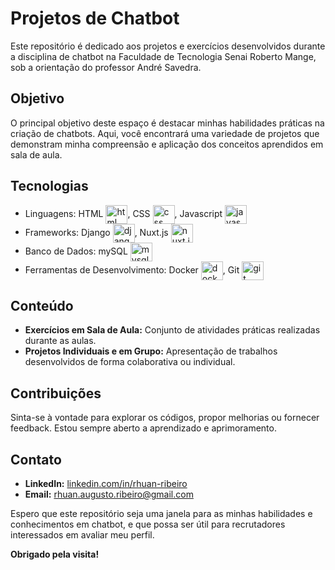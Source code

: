 # Projetos de Chatbot

Este repositório é dedicado aos projetos e exercícios desenvolvidos durante a disciplina de chatbot na Faculdade de Tecnologia Senai Roberto Mange, sob a orientação do professor André Savedra.

## Objetivo
O principal objetivo deste espaço é destacar minhas habilidades práticas na criação de chatbots. Aqui, você encontrará uma variedade de projetos que demonstram minha compreensão e aplicação dos conceitos aprendidos em sala de aula.

## Tecnologias
- Linguagens: 
   HTML <img align="center" alt="html" height="30" width="35" src="https://cdn.jsdelivr.net/gh/devicons/devicon/icons/html5/html5-original.svg">,
   CSS <img align="center" alt="css" height="30" width="35" src="https://cdn.jsdelivr.net/gh/devicons/devicon/icons/css3/css3-original.svg">,
   Javascript <img align="center" alt="javascript" height="30" width="35" src="https://cdn.jsdelivr.net/gh/devicons/devicon/icons/javascript/javascript-original.svg">
- Frameworks:
   Django <img align="center" alt="django" height="30" width="35" src="https://cdn.jsdelivr.net/gh/devicons/devicon/icons/django/django-plain.svg">,
   Nuxt.js <img align="center" alt="nuxt.js" height="30" width="35" src="https://cdn.jsdelivr.net/gh/devicons/devicon/icons/nuxtjs/nuxtjs-original.svg">
- Banco de Dados:
   mySQL <img align="center" alt="mysql" height="30" width="35" src="https://cdn.jsdelivr.net/gh/devicons/devicon/icons/mysql/mysql-plain.svg">
- Ferramentas de Desenvolvimento:
   Docker <img align="center" alt="docker" height="30" width="35" src="https://cdn.jsdelivr.net/gh/devicons/devicon/icons/docker/docker-original.svg">,
   Git <img align="center" alt="git" height="30" width="35" src="https://cdn.jsdelivr.net/gh/devicons/devicon/icons/git/git-original.svg">

## Conteúdo
- **Exercícios em Sala de Aula:** Conjunto de atividades práticas realizadas durante as aulas.
- **Projetos Individuais e em Grupo:** Apresentação de trabalhos desenvolvidos de forma colaborativa ou individual.

## Contribuições
Sinta-se à vontade para explorar os códigos, propor melhorias ou fornecer feedback. Estou sempre aberto a aprendizado e aprimoramento.

## Contato
- **LinkedIn:** [linkedin.com/in/rhuan-ribeiro](https://www.linkedin.com/in/rhuan-ribeiro)
- **Email:** [rhuan.augusto.ribeiro@gmail.com](mailto:rhuan.augusto.ribeiro@gmail.com)

Espero que este repositório seja uma janela para as minhas habilidades e conhecimentos em chatbot, e que possa ser útil para recrutadores interessados em avaliar meu perfil.

**Obrigado pela visita!**
